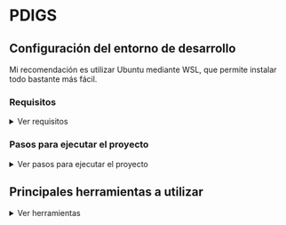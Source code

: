 # PDIGS

## Configuración del entorno de desarrollo

Mi recomendación es utilizar Ubuntu mediante WSL, que permite instalar todo bastante más fácil.

### Requisitos

<details>
<summary> Ver requisitos </summary>

#### Instalar PHP

Vale cualquier versión de PHP 8.2 en adelante. Creo que la forma más fácil en Windows es instalando
XAMPP. En Ubuntu se puede instalar con el siguiente comando:

`sudo apt install php`

Para comprobar que se ha instalado correctamente, se puede ejecutar el siguiente comando:

`php --version`

#### Instalar Composer

Para verificar que Composer está instalado, se puede ejecutar el siguiente comando:

`composer --version`

#### Instalar Laravel

Una vez instalado Composer, se puede instalar Laravel con el siguiente comando:

`composer global require laravel/installer`

Para comprobar que se ha instalado correctamente, se puede ejecutar el siguiente comando:

`laravel --version`

#### Instalar Node

En Windows, solo hay que ir a la web e instalar la versión LTS. En Ubuntu se puede instalar con el siguiente comando:

`sudo apt install nodejs`

Para comprobar que se ha instalado correctamente, se puede ejecutar el siguiente comando:

`node --version`

#### Instalar Yarn

Una vez instalado Node, se puede instalar Yarn con el siguiente comando:

`corepack enable`

De nuevo, se puede verficar ejecutando

`yarn --version`

</details>


### Pasos para ejecutar el proyecto

<details>
<summary>Ver pasos para ejecutar el proyecto</summary>

#### Backend

1. Instalar las dependencias de todo el proyecto:

   ```
   composer install
   cd front-end 
   yarn install
   cd ..
   php nativewind-fix.php
   ```
   (Es importante ejecutar `php nativewind-fix.php` cada vez que se instalen las dependencias del front-end)

2. Crear un nuevo fichero en el directorio raíz, llamado `.env` y copiar en él todo el contenido del archivo `.env.example`

3. Crear la base de datos y todas sus tablas:

   `php artisan migrate`

4. Popular la base de datos con datos de prueba:

   `php artisan db:seed`

5. Ejecutar el servidor de Laravel:

   `php artisan serve`

#### Frontend

1. Acceder al directorio del proyecto frontend:

   `cd front-end`

2. Crear un nuevo fichero dentro del directorio `front-end`, llamado `.env` y copiar en él todo el contenido del archivo `front-end/.env.example`

3. Buscar la variable de entorno `EXPO_PUBLIC_GOOGLE_MAPS_API_KEY` en el archivo `front-end/.env` y darle como valor la clave de la API de Google Maps, que se encuentra en el fichero `front-end/app.json`

4. Generar el código fuente nativo (durante el desarrollo, no importa si hay errores al ejecutar este comando):

   `yarn build`

5. Ejecutar el frontend en el navegador:

   `yarn web`

</details>

## Principales herramientas a utilizar

<details>
    <summary>Ver herramientas</summary>

### Editor
Mi recomendación es [PhpStorm](https://www.jetbrains.com/phpstorm/), con el plugin [Laravel Idea](https://plugins.jetbrains.com/plugin/13441-laravel-idea). Tanto
PhpStorm como Laravel Idea tienen licencia gratuita para estudiantes.

Visual Studio Code también está bien.

### Base de datos
SQLite, al menos al principio.

### Backend
- [PHP](https://www.php.net/manual/es/intro-whatis.php) - lenguaje de programación del backend
- [Composer](https://getcomposer.org/) - gestor de dependencias de PHP
- [Laravel](https://laravel.com/docs/11.x/structure) - framework backend de PHP

### Frontend
- [Typescript](https://www.typescriptlang.org/docs/handbook/typescript-in-5-minutes.html) - lenguaje utilizado en el fronted
- [Node](https://nodejs.org/en/download) - entorno de ejecución de JavaScript
- [Yarn](https://yarnpkg.com/getting-started/install) - gestor de dependencias de JavaScript
- [Expo](https://docs.expo.dev/guides/overview/) - framework frontend de React Native
- [React Native](https://reactnative.dev/docs/getting-started) - librería para desarrollo de aplicaciones multiplataforma (web, iOS y Android), basada en [React](https://react.dev/learn)
- [Tanstack Query](https://tanstack.com/query/latest/docs/framework/react/overview) - librería para realizar consultas a la API
- [Axios](https://axios-http.com/docs/example) - librería para realizar consultas a la API

</details>

